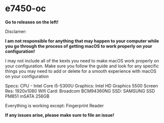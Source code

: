 # e7450-oc

<b>Go to releases on the left!</b>

Disclamer:

<b>I am not responsible for anything that may happen to your computer while you go through the process of getting macOS to work properly on your configuration!</b>

I may not include all of the kexts you need to make macOS work properly on your configuration. Make sure you follow the guide and look for any specific things you may need to add or delete for a smooth experience with macOS on your configuration

Specs:
CPU - Intel Core i5-5300U
Graphics: Intel HD Graphics 5500
Screen Res: 1920x1080
Wifi Card: Broadcom BCM94360NG
SSD: SAMSUNG SSD PM851 mSATA 256GB

Everything is working except:
Fingerprint Reader

<b>If any issues arise, please make sure to file an issue!</b>

